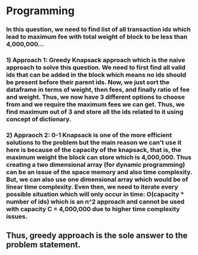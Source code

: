 # Programming
### In this question, we need to find list of all transaction ids which lead to maximum fee with total weight of block to be less than 4,000,000...

### 1) Approach 1: Greedy Knapsack approach which is the naive approach to solve this question. We need to first find all valid ids that can be added in the block which means no ids should be present before their parent ids. Now, we just sort the dataframe in terms of weight, then fees, and finally ratio of fee and weight. Thus, we now have 3 different options to choose from and we require the maximum fees we can get. Thus, we find maximum out of 3 and store all the ids related to it using concept of dictionary.

### 2) Appraoch 2: 0-1 Knapsack is one of the more efficient solutions to the problem but the main reason we can't use it here is because of the capacity of the knapsack, that is, the maximum weight the block can store which is 4,000,000. Thus creating a two dimensional array (for dynamic programming) can be an issue of the space memory and also time complexity. But, we can also use one dimensional array which would be of linear time complexity. Even then, we need to iterate every possible situation which will only occur in time: O(capacity * number of ids) which is an n^2 approach and cannot be used with capacity C = 4,000,000 due to higher time complexity issues.

## Thus, greedy approach is the sole answer to the problem statement.
